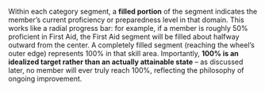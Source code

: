 Within each category segment, a **filled portion** of the segment indicates the member’s current proficiency or preparedness level in that domain. This works like a radial progress bar: for example, if a member is roughly 50% proficient in First Aid, the First Aid segment will be filled about halfway outward from the center. A completely filled segment (reaching the wheel’s outer edge) represents 100% in that skill area. Importantly, **100% is an idealized target rather than an actually attainable state** – as discussed later, no member will ever truly reach 100%, reflecting the philosophy of ongoing improvement.